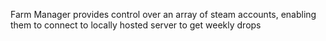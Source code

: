Farm Manager provides control over an array of steam accounts, enabling them to connect to locally hosted server to get weekly drops
